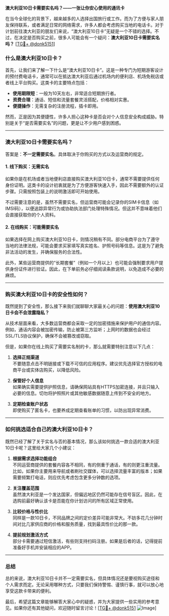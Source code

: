 **澳大利亚10日卡需要实名吗？——一张让你安心使用的通讯卡**

在当今全球化的背景下，越来越多的人选择出国旅行或工作。而为了方便与家人朋友保持联系，或者满足日常的网络需求，许多人都会考虑购买当地的电话卡。对于计划前往澳大利亚的朋友们来说，“澳大利亚10日卡”无疑是一个不错的选择。不过，在决定是否购买之前，很多人可能会有一个疑问：**澳大利亚10日卡需要实名吗？** [[TG💪+ @donk5151](https://t.me/s/donk5151)]

### 什么是澳大利亚10日卡？

首先，让我们来了解一下什么是“澳大利亚10日卡”。这是一种专门为短期游客设计的预付费电话卡，通常可以在抵达澳大利亚后通过机场内的便利店、机场免税店或者线上平台购买。这类卡的主要特点包括：

- **使用期限短**：一般为10天左右，非常适合短期旅行者。
- **资费合理**：通话、短信和流量套餐灵活搭配，价格相对实惠。
- **便捷操作**：无需复杂的注册流程，插卡即用。

然而，正是因为其便捷性，许多人担心这种卡是否会对个人信息安全构成威胁。特别是关于“是否需要实名”的问题，更是让不少用户感到困惑。

---

### 澳大利亚10日卡需要实名吗？

答案是：**不一定需要实名**。具体取决于你购买的方式以及运营商的规定。

#### 1. 线下购买：无需实名
如果你是在机场或者当地便利店直接购买澳大利亚10日卡，通常不需要提供任何身份证明。这类卡的设计初衷就是为了方便游客快速入手，因此不需要额外的认证步骤。只需按照包装上的说明激活即可开始使用。

不过需要注意的是，虽然不需要实名，但运营商可能会记录你的SIM卡信息（如IMSI码），以便追踪异常行为或协助执法部门处理特殊情况。但这并不意味着他们会直接获取你的个人资料。

#### 2. 在线购买：可能需要实名
如果选择在网上购买澳大利亚10日卡，则情况稍有不同。部分电商平台为了遵守当地的法律法规，可能会要求买家填写真实姓名、护照号码等信息。这是为了避免非法活动的发生，并确保服务的合法性。

此外，某些运营商提供的“长期套餐”（例如一个月以上）也可能会强制要求用户提供身份证件进行验证。因此，在下单前务必仔细阅读条款说明，以免造成不必要的麻烦。

---

### 购买澳大利亚10日卡的安全性如何？

既然提到了安全性，那么接下来我们就聊聊大家最关心的问题：**使用澳大利亚10日卡会不会泄露隐私？**

从技术层面来看，大多数运营商都会采取一定的加密措施来保护用户的通信内容。例如，通话内容会被加密传输，防止被第三方监听；上网时的数据也会经过SSL/TLS协议保护，确保不会被篡改或窃取。

但是，如果你在线上购买了需要实名制的卡，那么就需要特别注意以下几点：

1. **选择正规渠道**  
   不要随意点击不明链接或下载不可信的应用程序。建议优先选择官方授权的电商平台或实体店购买，以降低风险。

2. **保管好个人信息**  
   如果确实需要提供护照信息，请确保网站具有HTTPS加密连接，并且只输入必要的信息。切勿将护照照片或其他敏感数据随意上传到不安全的地方。

3. **定期检查账户状态**  
   即使购买了匿名卡，也要养成定期查看账单的习惯，以防出现异常消费。

---

### 如何挑选适合自己的澳大利亚10日卡？

既然已经了解了关于实名与否的基本情况，那么该如何挑选一款合适的澳大利亚10日卡呢？这里给大家几个小建议：

1. **根据需求选择功能组合**  
   不同运营商提供的套餐内容各不相同，有的侧重于通话，有的则更注重流量。比如，如果你主要用来导航或者刷社交媒体，可以选择流量丰富的版本；如果需要频繁打电话，则应优先考虑包含更多分钟数的选项。

2. **关注覆盖范围**  
   虽然澳大利亚是一个发达国家，但偏远地区仍然可能存在信号盲区。因此，在选购前最好确认该卡是否能在你计划访问的所有区域正常使用。

3. **比较价格与性价比**  
   同样是一款10日卡，不同品牌之间的定价差异可能非常大。不妨多花几分钟时间对比几家供应商的价格和服务质量，找到最具性价比的那一款。

4. **提前规划激活方式**  
   部分卡需要通过短信激活，有些则支持扫码注册。如果是后者的话，记得提前准备好手机并安装相应的APP。

---

### 总结

总的来说，澳大利亚10日卡并不一定需要实名，但具体情况还是要视购买途径和个人需求而定。无论采用哪种方式，只要我们保持警惕、谨慎行事，就可以放心地享受这款卡带来的便利。

最后，希望这篇文章能够解答大家心中的疑惑，并为大家提供一些实用的参考意见。如果你还有其他疑问，欢迎随时留言讨论！[[TG💪+ @donk5151](https://t.me/s/donk5151) ![Image](https://i.postimg.cc/rwNCRYN7/Snipaste-2025-04-30-17-27-05.png)]